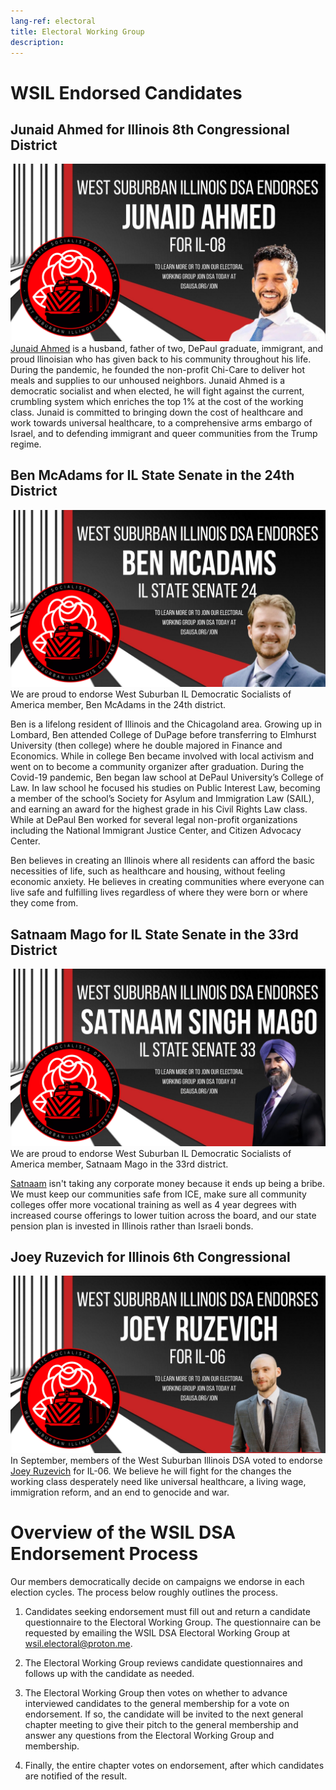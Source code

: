 ```yaml
---
lang-ref: electoral
title: Electoral Working Group
description: 
---
```


# WSIL Endorsed Candidates

## Junaid Ahmed for Illinois 8th Congressional District
![WSIL DSA Endorses Junaid Ahmed for Illinois 8th Congressional](assets/images/junaid-endorsement.png)
[Junaid Ahmed](https://junaidforus.com/) is a husband, father of two, DePaul graduate, immigrant, and proud llinoisian who has given back to his community throughout his life. During the pandemic, he founded the non-profit Chi-Care to deliver hot meals and supplies to our unhoused neighbors. Junaid Ahmed is a democratic socialist and when elected, he will fight against the current, crumbling system which enriches the top 1% at the cost of the working class. Junaid is committed to bringing down the cost of healthcare and work towards universal healthcare, to a comprehensive arms embargo of Israel, and to defending immigrant and queer communities from the Trump regime.

## Ben McAdams for IL State Senate in the 24th District
![WSIL DSA Endorses Ben McAdams for IL Senate in the 24th](assets/images/ben-endorsement.png)
We are proud to endorse West Suburban IL Democratic Socialists of America member, Ben McAdams in the 24th district.

Ben is a lifelong resident of Illinois and the Chicagoland area. Growing up in Lombard, Ben attended College of DuPage before transferring to Elmhurst University (then college) where he double majored in Finance and Economics. While in college Ben became involved with local activism and went on to become a community organizer after graduation. During the Covid-19 pandemic, Ben began law school at DePaul University’s College of Law. In law school he focused his studies on Public Interest Law, becoming a member of the school’s Society for Asylum and Immigration Law (SAIL), and earning an award for the highest grade in his Civil Rights Law class. While at DePaul Ben worked for several legal non-profit organizations including the National Immigrant Justice Center, and Citizen Advocacy Center.

Ben believes in creating an Illinois where all residents can afford the basic necessities of life, such as healthcare and housing, without feeling economic anxiety. He believes in creating communities where everyone can live safe and fulfilling lives regardless of where they were born or where they come from.

## Satnaam Mago for IL State Senate in the 33rd District
![WSIL DSA Endorses Satnaam Mago for IL Senate in the 33rd](assets/images/satnaam-endorsement.png)
We are proud to endorse West Suburban IL Democratic Socialists of America member, Satnaam Mago in the 33rd district.

[Satnaam](https://www.letsgomago.com/) isn't taking any corporate money because it ends up being a bribe. We must keep our communities safe from ICE, make sure all community colleges offer more vocational training as well as 4 year degrees with increased course offerings to lower tuition across the board, and our state pension plan is invested in Illinois rather than Israeli bonds.

## Joey Ruzevich for Illinois 6th Congressional
![WSIL DSA Endorses Joey Ruzevich for Illinois 6th Congressional](assets/images/ruzevich-endorsement.png)
In September, members of the West Suburban Illinois DSA voted to endorse [Joey Ruzevich](https://www.joey4congress.com/) for IL-06. We believe he will fight for the changes the working class desperately need like universal healthcare, a living wage, immigration reform, and an end to genocide and war.

# Overview of the WSIL DSA Endorsement Process
Our members democratically decide on campaigns we endorse in each election cycles.  The process below roughly outlines the process.

1. Candidates seeking endorsement must fill out and return a candidate questionnaire to the Electoral Working Group.  The questionnaire can be requested by emailing the WSIL DSA Electoral Working Group at [wsil.electoral@proton.me](mailto:wsil.electoral@proton.me).

2. The Electoral Working Group reviews candidate questionnaires and follows up with the candidate as needed.

3. The Electoral Working Group then votes on whether to advance interviewed candidates to the general membership for a vote on endorsement.  If so, the candidate will be invited to the next general chapter meeting to give their pitch to the general membership and answer any questions from the Electoral Working Group and membership.

4. Finally, the entire chapter votes on endorsement, after which candidates are notified of the result.
